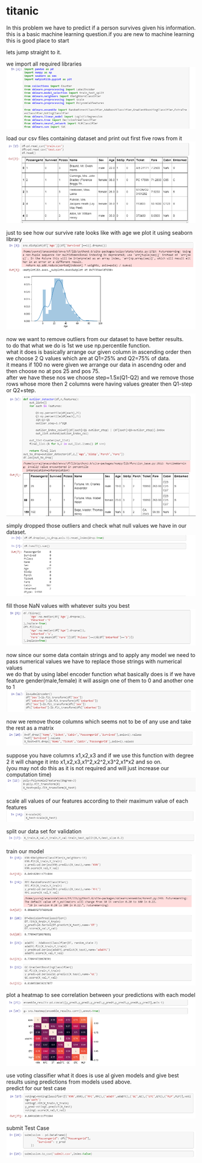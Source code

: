 # titanic

In this problem we have to predict if a person survives given his information.<br/>
this is a basic machine learning question.if you are new to machine learning this is good place to start<br/>

lets jump straight to it.<br/>

we import all required libraries
![](images/titanic_1.PNG)

load our csv files containing dataset and print out first five rows from it
![](images/titanic_2.PNG)

just to see how our survive rate looks like with age we plot it using seaborn library
![](images/titanic_3.PNG)

now we want to remove outliers from our dataset to have better results.<br/>
to do that what we do is 1st we use np.percentile function.<br/>
what it does is basically arrange our given column in ascending order then we choose 2 Q values which are at Q1=25% and Q2=75% of data.<br/>
it means if 100 no were given we arrange our data in ascendng oder and then choose no at pos 25 and pos 75.<br/>
after we have these nos we choose step=1.5x(Q1-Q2) and we remove those rows whose more then 2 columns were having values greater then Q1-step or Q2+step.
![](images/titanic_4.PNG)

simply dropped those outliers and check what null values we have in our dataset.<br/>
![](images/titanic_5.PNG)

fill those NaN values with whatever suits you best
![](images/titanic_6.PNG)

now since our some data contain strings and to apply any model we need to pass numerical values we have to replace those strings with numerical values<br/>
we do that by using label encoder function what basically does is if we have feature gender(male,female) it will assign one of them to 0 and another one to 1
![](images/titanic_7.PNG)

now we remove those columns which seems not to be of any use and take the rest as a matrix
![](images/titanic_8.PNG)

suppose you have columns x1,x2,x3 and if we use this function with degree 2 it will change it into x1,x2,x3,x1^2,x2^2,x3^2,x1*x2 and so on.<br/>
(you may not do this as it is not required and will just increase our computation time)
![](images/titanic_9.PNG)

scale all values of our features according to their maximum value of each features
![](images/titanic_10.PNG)

split our data set for validation
![](images/titanic_11.PNG)

train our model
![](images/titanic_12.PNG)

plot a heatmap to see correlation between your predictions with each model
![](images/titanic_13.PNG)

use voting classifier what it does is use al given models and give best results using predictions from models used above.<br/>
predict for our test case
![](images/titanic_14.PNG)

submit Test Case
![](images/titanic_15.PNG)
